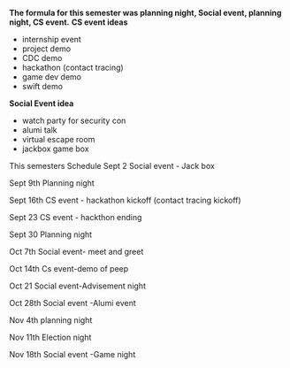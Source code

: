 **The formula for this semester was planning night, Social event, planning night, CS event.**
**CS event ideas**
* internship event
* project demo
* CDC demo
* hackathon (contact tracing)
* game dev demo
* swift demo

**Social Event idea**
* watch party for security con
* alumi talk           
* virtual escape room
* jackbox game box

This semesters Schedule
Sept 2
Social event  - Jack box

Sept 9th
Planning night

Sept 16th
CS event - hackathon kickoff (contact tracing kickoff)

Sept 23
CS event - hackthon ending

Sept 30
Planning night

Oct 7th
Social event- meet and greet

Oct 14th
Cs event-demo of peep

Oct 21
Social event-Advisement night

Oct 28th
Social event -Alumi event

Nov 4th
planning night

Nov 11th
Election night

Nov 18th 
Social event -Game night
